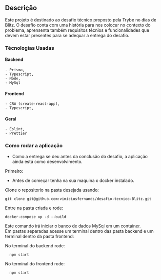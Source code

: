 ## Descrição
 
Este projeto é destinado ao desafio técnico proposto pela Trybe no dias de Blitz. O desafio conta com uma história para nos colocar no contexto do problema,
aprensenta também requisitos técnios e funcionalidades que devem estar presentes para se adequar a entrega do desafio.

### Técnologias Usadas
  
  #### Backend
  
    - Prisma,
    - Typescript,
    - Node,
    - MySql
  
  #### Frontend
    
    - CRA (create-react-app),
    - Typescript,
    
  #### Geral
  
    - Eslint,
    - Prettier

### Como rodar a aplicação

 - Como a entrega se deu antes da conclusão do desafio, a aplicação ainda está como desenvolvimento.
 
 Primeiro:
  
  - Antes de começar tenha na sua maquina o docker instalado.
  
  Clone o repositorio na pasta desejada usando:
    
    git clone git@github.com:viniciusfernands/desafio-tecnico-Blitz.git
    
  Entre na pasta criada e rode:
  
    docker-compose up -d --build
    
  Este comando irá iniciar o banco de dados MySql em um container.
  <br/>
  Em pastas separadas acesse um terminal dentro das pasta backend e um terminal dentro da pasta frontend:
  
   No terminal do backend rode:
    
      npm start
      
   No terminal do frontend rode:
    
      npm start

